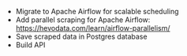- Migrate to Apache Airflow for scalable scheduling
- Add parallel scraping for Apache Airflow: https://hevodata.com/learn/airflow-parallelism/
- Save scraped data in Postgres database
- Build API